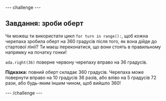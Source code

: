 \--- challenge \---

## Завдання: зроби оберт

Чи можеш ти використати цикл `for turn in range():`, щоб кожна черепаха зробила оберт на 360 градусів після того, як вона дійде до стартової лінії? Ти маєш переконатися, що вони стоять в правильному напрямку на початку гонки!

`ada.right(36)` поверне червону черепаху вправо на 36 градусів.

**Підказка:** повний оберт складає 360 градусів. Черепаха може повернути вправо на 10 градусів 36 разів, або вліво на 5 градусів 72 рази, або будь-яким іншим чином, щоб вийшло 360!

\--- /challenge \---